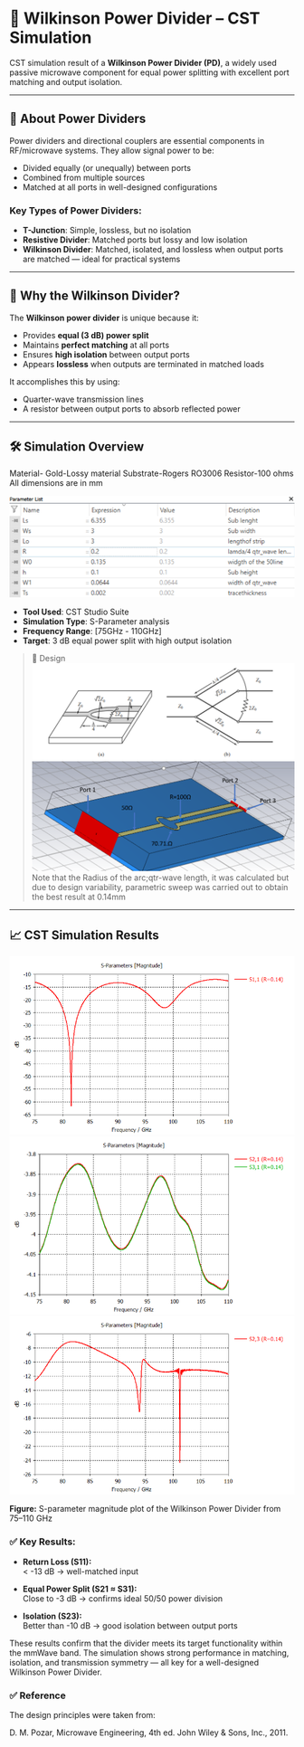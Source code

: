 # 🔀 Wilkinson Power Divider – CST Simulation

CST simulation result of a **Wilkinson Power Divider (PD)**, a widely used passive microwave component for equal power splitting with excellent port matching and output isolation.

---

## 📘 About Power Dividers

Power dividers and directional couplers are essential components in RF/microwave systems. They allow signal power to be:
- Divided equally (or unequally) between ports
- Combined from multiple sources
- Matched at all ports in well-designed configurations

### Key Types of Power Dividers:
- **T-Junction**: Simple, lossless, but no isolation
- **Resistive Divider**: Matched ports but lossy and low isolation
- **Wilkinson Divider**: Matched, isolated, and lossless when output ports are matched — ideal for practical systems

---

## 🧠 Why the Wilkinson Divider?

The **Wilkinson power divider** is unique because it:
- Provides **equal (3 dB) power split**
- Maintains **perfect matching** at all ports
- Ensures **high isolation** between output ports
- Appears **lossless** when outputs are terminated in matched loads

It accomplishes this by using:
- Quarter-wave transmission lines
- A resistor between output ports to absorb reflected power

---

## 🛠️ Simulation Overview
Material- Gold-Lossy material
Substrate-Rogers RO3006
Resistor-100 ohms
All dimensions are in mm


![Parameter](https://github.com/samueloladosu37/Wilkinson-Power-Divider-CST-Simulation/blob/main/Parameter%20List.png)
- **Tool Used**: CST Studio Suite
- **Simulation Type**: S-Parameter analysis
- **Frequency Range**: [75GHz - 110GHz]
- **Target**: 3 dB equal power split with high output isolation

> 📌 Design
![S-Parameters](https://github.com/samueloladosu37/Wilkinson-Power-Divider-CST-Simulation/blob/main/Wilkinson%20PD.png)
![Design](https://github.com/samueloladosu37/Wilkinson-Power-Divider-CST-Simulation/blob/main/Design.png)
Note that the Radius of the arc;qtr-wave length, it was calculated but due to design variability, parametric sweep was carried out to obtain the best result at 0.14mm
---

## 📈 CST Simulation Results

![S-Parameters](https://github.com/samueloladosu37/Wilkinson-Power-Divider-CST-Simulation/blob/main/s11.png)
![S-Parameters](https://github.com/samueloladosu37/Wilkinson-Power-Divider-CST-Simulation/blob/main/S21%2C%20S31.png)
![S-Parameters](https://github.com/samueloladosu37/Wilkinson-Power-Divider-CST-Simulation/blob/main/s23.png)

**Figure:** S-parameter magnitude plot of the Wilkinson Power Divider from 75–110 GHz

### ✅ Key Results:

- **Return Loss (S11):**  
  < -13 dB  → well-matched input

- **Equal Power Split (S21 ≈ S31):**  
  Close to -3 dB → confirms ideal 50/50 power division

- **Isolation (S23):**  
  Better than -10 dB → good isolation between output ports

These results confirm that the divider meets its target functionality within the mmWave band. The simulation shows strong performance in matching, isolation, and transmission symmetry — all key for a well-designed Wilkinson Power Divider.

### ✅ Reference
The design principles were taken from:

D. M. Pozar, Microwave Engineering, 4th ed. John Wiley & Sons, Inc., 2011.
